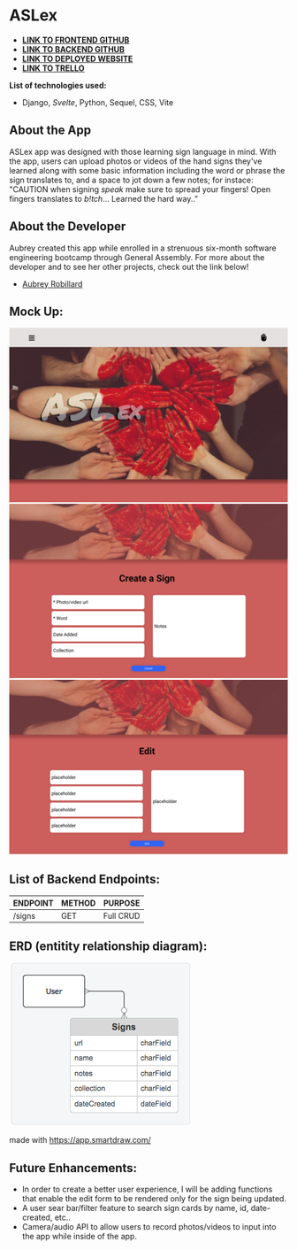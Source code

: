 # ASLex

- [**LINK TO FRONTEND GITHUB**](https://github.com/aubreyrobillard/capstone-frontend)
- [**LINK TO BACKEND GITHUB**](https://github.com/aubreyrobillard/capstone-backend)
- [**LINK TO DEPLOYED WEBSITE**](https://capstonefrontend-okww.onrender.com)
- [**LINK TO TRELLO**](https://trello.com/b/h64lB9bg/capstone-project)


**List of technologies used:**
- Django, *Svelte*, Python, Sequel, CSS, Vite

## About the App

ASLex app was designed with those learning sign language in mind. With the app, users can upload photos or videos of the hand signs they've learned along with some basic information including the word or phrase the sign translates to, and a space to jot down a few notes; for instace: "CAUTION when signing *speak* make sure to spread your fingers! Open fingers translates to *b!tch*... Learned the hard way.." 


## About the Developer

Aubrey created this app while enrolled in a strenuous six-month software engineering bootcamp through General Assembly. For more about the developer and to see her other projects, check out the link below!

- [Aubrey Robillard](https://www.linkedin.com/in/aubreyrobillard/)


## Mock Up:

![index](./images/Index.jpeg)
![create](./images/Create.jpeg)
![update](./images/Edit.jpeg)


## List of Backend Endpoints:

| ENDPOINT          | METHOD | PURPOSE     |
| ------------------| ------ | ------------|
| /signs            | GET    | Full CRUD   |



## ERD (entitity relationship diagram):

![ERD](./images/ERD.png)

made with https://app.smartdraw.com/


## Future Enhancements:
- In order to create a better user experience, I will be adding functions that enable the edit form to be rendered only for the sign being updated.
- A user sear bar/filter feature to search sign cards by name, id, date-created, etc..
- Camera/audio API to allow users to record photos/videos to input into the app while inside of the app. 


